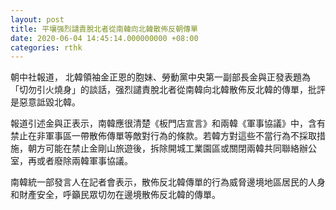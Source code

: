 ```yaml
---
layout: post
title: 平壤强烈譴責脫北者從南韓向北韓散佈反朝傳單
date: 2020-06-04 14:45:14.000000000 +08:00
categories: rthk
---
```


朝中社報道， 北韓領袖金正恩的胞妹、勞動黨中央第一副部長金與正發表題為「切勿引火燒身」的談話，强烈譴責脫北者從南韓向北韓散佈反北韓的傳單，批評是惡意詆毀北韓。

報道引述金與正表示，南韓應很清楚《板門店宣言》和兩韓《軍事協議》中，含有禁止在非軍事區一帶散佈傳單等敵對行為的條款。若韓方對這些不當行為不採取措施，朝方可能在禁止金剛山旅遊後，拆除開城工業園區或關閉兩韓共同聯絡辦公室，再或者廢除兩韓軍事協議。

南韓統一部發言人在記者會表示，散佈反北韓傳單的行為威脅邊境地區居民的人身和財產安全，呼籲民眾切勿在邊境散佈反北韓的傳單。
